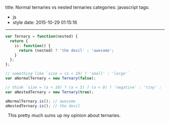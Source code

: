 title: Normal ternaries vs nested ternaries
categories: javascript
tags:
  - js
  - style
date: 2015-10-29 01:15:16
---


``` javascript
var Ternary = function(nested) {
  return {
    is: function() {
      return (nested) ? 'the devil' : 'awesome';
    }
  };
};

// something like `size = (a < 10) ? 'small' : 'large'`
var aNormalTernary = new Ternary(false);

// think `size = (a < 10) ? (a < 5) ? (a < 0) ? 'negative' : 'tiny' : 'small' : 'large'`
var aNestedTernary = new Ternary(true);

aNormalTernary.is(); // awesome
aNestedTernary.is(); // the devil
```
&nbsp;
This pretty much sums up my opinion about ternaries.
